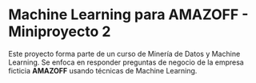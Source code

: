 # Machine Learning para AMAZOFF - Miniproyecto 2

Este proyecto forma parte de un curso de Minería de Datos y Machine Learning. Se enfoca en responder preguntas de negocio de la empresa ficticia **AMAZOFF** usando técnicas de Machine Learning.
